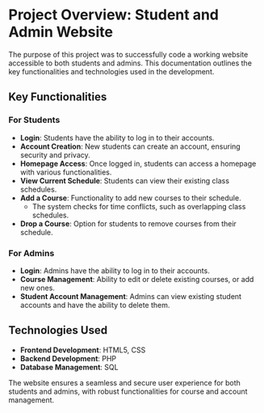 # Project Overview: Student and Admin Website

The purpose of this project was to successfully code a working website accessible to both students and admins. This documentation outlines the key functionalities and technologies used in the development.

## Key Functionalities

### For Students
- **Login**: Students have the ability to log in to their accounts.
- **Account Creation**: New students can create an account, ensuring security and privacy.
- **Homepage Access**: Once logged in, students can access a homepage with various functionalities.
- **View Current Schedule**: Students can view their existing class schedules.
- **Add a Course**: Functionality to add new courses to their schedule.
  - The system checks for time conflicts, such as overlapping class schedules.
- **Drop a Course**: Option for students to remove courses from their schedule.

### For Admins
- **Login**: Admins have the ability to log in to their accounts.
- **Course Management**: Ability to edit or delete existing courses, or add new ones.
- **Student Account Management**: Admins can view existing student accounts and have the ability to delete them.

## Technologies Used
- **Frontend Development**: HTML5, CSS
- **Backend Development**: PHP
- **Database Management**: SQL

The website ensures a seamless and secure user experience for both students and admins, with robust functionalities for course and account management.
